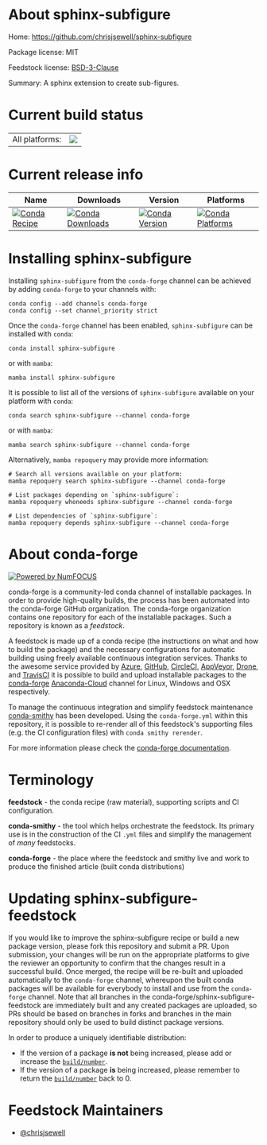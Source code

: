 About sphinx-subfigure
======================

Home: https://github.com/chrisjsewell/sphinx-subfigure

Package license: MIT

Feedstock license: [BSD-3-Clause](https://github.com/conda-forge/sphinx-subfigure-feedstock/blob/main/LICENSE.txt)

Summary: A sphinx extension to create sub-figures.

Current build status
====================


<table><tr><td>All platforms:</td>
    <td>
      <a href="https://dev.azure.com/conda-forge/feedstock-builds/_build/latest?definitionId=17476&branchName=main">
        <img src="https://dev.azure.com/conda-forge/feedstock-builds/_apis/build/status/sphinx-subfigure-feedstock?branchName=main">
      </a>
    </td>
  </tr>
</table>

Current release info
====================

| Name | Downloads | Version | Platforms |
| --- | --- | --- | --- |
| [![Conda Recipe](https://img.shields.io/badge/recipe-sphinx--subfigure-green.svg)](https://anaconda.org/conda-forge/sphinx-subfigure) | [![Conda Downloads](https://img.shields.io/conda/dn/conda-forge/sphinx-subfigure.svg)](https://anaconda.org/conda-forge/sphinx-subfigure) | [![Conda Version](https://img.shields.io/conda/vn/conda-forge/sphinx-subfigure.svg)](https://anaconda.org/conda-forge/sphinx-subfigure) | [![Conda Platforms](https://img.shields.io/conda/pn/conda-forge/sphinx-subfigure.svg)](https://anaconda.org/conda-forge/sphinx-subfigure) |

Installing sphinx-subfigure
===========================

Installing `sphinx-subfigure` from the `conda-forge` channel can be achieved by adding `conda-forge` to your channels with:

```
conda config --add channels conda-forge
conda config --set channel_priority strict
```

Once the `conda-forge` channel has been enabled, `sphinx-subfigure` can be installed with `conda`:

```
conda install sphinx-subfigure
```

or with `mamba`:

```
mamba install sphinx-subfigure
```

It is possible to list all of the versions of `sphinx-subfigure` available on your platform with `conda`:

```
conda search sphinx-subfigure --channel conda-forge
```

or with `mamba`:

```
mamba search sphinx-subfigure --channel conda-forge
```

Alternatively, `mamba repoquery` may provide more information:

```
# Search all versions available on your platform:
mamba repoquery search sphinx-subfigure --channel conda-forge

# List packages depending on `sphinx-subfigure`:
mamba repoquery whoneeds sphinx-subfigure --channel conda-forge

# List dependencies of `sphinx-subfigure`:
mamba repoquery depends sphinx-subfigure --channel conda-forge
```


About conda-forge
=================

[![Powered by
NumFOCUS](https://img.shields.io/badge/powered%20by-NumFOCUS-orange.svg?style=flat&colorA=E1523D&colorB=007D8A)](https://numfocus.org)

conda-forge is a community-led conda channel of installable packages.
In order to provide high-quality builds, the process has been automated into the
conda-forge GitHub organization. The conda-forge organization contains one repository
for each of the installable packages. Such a repository is known as a *feedstock*.

A feedstock is made up of a conda recipe (the instructions on what and how to build
the package) and the necessary configurations for automatic building using freely
available continuous integration services. Thanks to the awesome service provided by
[Azure](https://azure.microsoft.com/en-us/services/devops/), [GitHub](https://github.com/),
[CircleCI](https://circleci.com/), [AppVeyor](https://www.appveyor.com/),
[Drone](https://cloud.drone.io/welcome), and [TravisCI](https://travis-ci.com/)
it is possible to build and upload installable packages to the
[conda-forge](https://anaconda.org/conda-forge) [Anaconda-Cloud](https://anaconda.org/)
channel for Linux, Windows and OSX respectively.

To manage the continuous integration and simplify feedstock maintenance
[conda-smithy](https://github.com/conda-forge/conda-smithy) has been developed.
Using the ``conda-forge.yml`` within this repository, it is possible to re-render all of
this feedstock's supporting files (e.g. the CI configuration files) with ``conda smithy rerender``.

For more information please check the [conda-forge documentation](https://conda-forge.org/docs/).

Terminology
===========

**feedstock** - the conda recipe (raw material), supporting scripts and CI configuration.

**conda-smithy** - the tool which helps orchestrate the feedstock.
                   Its primary use is in the construction of the CI ``.yml`` files
                   and simplify the management of *many* feedstocks.

**conda-forge** - the place where the feedstock and smithy live and work to
                  produce the finished article (built conda distributions)


Updating sphinx-subfigure-feedstock
===================================

If you would like to improve the sphinx-subfigure recipe or build a new
package version, please fork this repository and submit a PR. Upon submission,
your changes will be run on the appropriate platforms to give the reviewer an
opportunity to confirm that the changes result in a successful build. Once
merged, the recipe will be re-built and uploaded automatically to the
`conda-forge` channel, whereupon the built conda packages will be available for
everybody to install and use from the `conda-forge` channel.
Note that all branches in the conda-forge/sphinx-subfigure-feedstock are
immediately built and any created packages are uploaded, so PRs should be based
on branches in forks and branches in the main repository should only be used to
build distinct package versions.

In order to produce a uniquely identifiable distribution:
 * If the version of a package **is not** being increased, please add or increase
   the [``build/number``](https://docs.conda.io/projects/conda-build/en/latest/resources/define-metadata.html#build-number-and-string).
 * If the version of a package **is** being increased, please remember to return
   the [``build/number``](https://docs.conda.io/projects/conda-build/en/latest/resources/define-metadata.html#build-number-and-string)
   back to 0.

Feedstock Maintainers
=====================

* [@chrisjsewell](https://github.com/chrisjsewell/)

